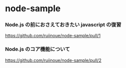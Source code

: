 # node-sample

### Node.js の前におさえておきたい javascript の復習

https://github.com/ruiinoue/node-sample/pull/1

### Node.js のコア機能について

https://github.com/ruiinoue/node-sample/pull/2
